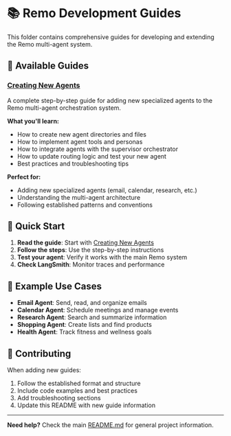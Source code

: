 # 📚 Remo Development Guides

This folder contains comprehensive guides for developing and extending the Remo multi-agent system.

## 📖 Available Guides

### [Creating New Agents](./creating_new_agents.md)

A complete step-by-step guide for adding new specialized agents to the Remo multi-agent orchestration system.

**What you'll learn:**

- How to create new agent directories and files
- How to implement agent tools and personas
- How to integrate agents with the supervisor orchestrator
- How to update routing logic and test your new agent
- Best practices and troubleshooting tips

**Perfect for:**

- Adding new specialized agents (email, calendar, research, etc.)
- Understanding the multi-agent architecture
- Following established patterns and conventions

## 🎯 Quick Start

1. **Read the guide**: Start with [Creating New Agents](./creating_new_agents.md)
2. **Follow the steps**: Use the step-by-step instructions
3. **Test your agent**: Verify it works with the main Remo system
4. **Check LangSmith**: Monitor traces and performance

## 🚀 Example Use Cases

- **Email Agent**: Send, read, and organize emails
- **Calendar Agent**: Schedule meetings and manage events
- **Research Agent**: Search and summarize information
- **Shopping Agent**: Create lists and find products
- **Health Agent**: Track fitness and wellness goals

## 📝 Contributing

When adding new guides:

1. Follow the established format and structure
2. Include code examples and best practices
3. Add troubleshooting sections
4. Update this README with new guide information

---

**Need help?** Check the main [README.md](../README.md) for general project information.
